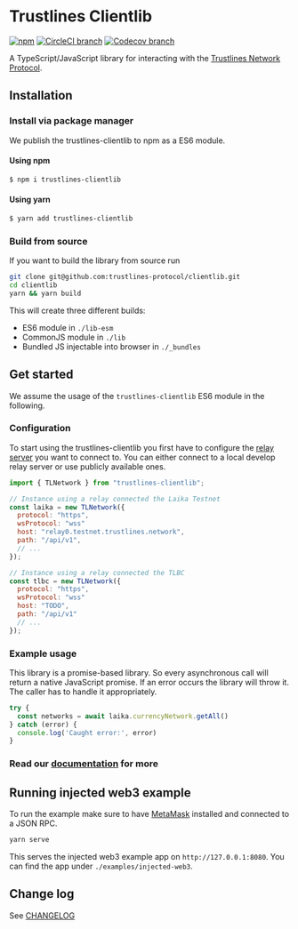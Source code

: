 # Trustlines Clientlib

[![npm](https://img.shields.io/npm/v/trustlines-clientlib.svg)](https://www.npmjs.com/package/trustlines-clientlib)
[![CircleCI branch](https://img.shields.io/circleci/project/github/trustlines-protocol/clientlib/master.svg)](https://circleci.com/gh/trustlines-protocol/clientlib)
[![Codecov branch](https://img.shields.io/codecov/c/github/trustlines-protocol/clientlib/master.svg)](https://codecov.io/gh/trustlines-protocol/clientlib)

A TypeScript/JavaScript library for interacting with the [Trustlines Network Protocol](https://trustlines.network/).

## Installation

### Install via package manager

We publish the trustlines-clientlib to npm as a ES6 module.

#### Using npm

```bash
$ npm i trustlines-clientlib
```

#### Using yarn

```bash
$ yarn add trustlines-clientlib
```

### Build from source

If you want to build the library from source run

```bash
git clone git@github.com:trustlines-protocol/clientlib.git
cd clientlib
yarn && yarn build
```

This will create three different builds:

- ES6 module in `./lib-esm`
- CommonJS module in `./lib`
- Bundled JS injectable into browser in `./_bundles`

## Get started

We assume the usage of the `trustlines-clientlib` ES6 module in the following.

### Configuration

To start using the trustlines-clientlib you first have to configure the [relay server](https://github.com/trustlines-protocol/relay) you want to connect to.
You can either connect to a local develop relay server or use publicly available ones.

```javascript
import { TLNetwork } from "trustlines-clientlib";

// Instance using a relay connected the Laika Testnet
const laika = new TLNetwork({
  protocol: "https",
  wsProtocol: "wss"
  host: "relay0.testnet.trustlines.network",
  path: "/api/v1",
  // ...
});

// Instance using a relay connected the TLBC
const tlbc = new TLNetwork({
  protocol: "https",
  wsProtocol: "wss"
  host: "TODO",
  path: "/api/v1"
  // ...
});
```

### Example usage

This library is a promise-based library.
So every asynchronous call will return a native JavaScript promise.
If an error occurs the library will throw it.
The caller has to handle it appropriately.

```javascript
try {
  const networks = await laika.currencyNetwork.getAll()
} catch (error) {
  console.log('Caught error:', error)
}
```

### Read our [documentation]() for more

## Running injected web3 example

To run the example make sure to have [MetaMask](https://metamask.io/) installed and connected to a JSON RPC.

```bash
yarn serve
```

This serves the injected web3 example app on `http://127.0.0.1:8080`. You can find the app under `./examples/injected-web3`.

## Change log

See [CHANGELOG](./CHANGELOG.md)
